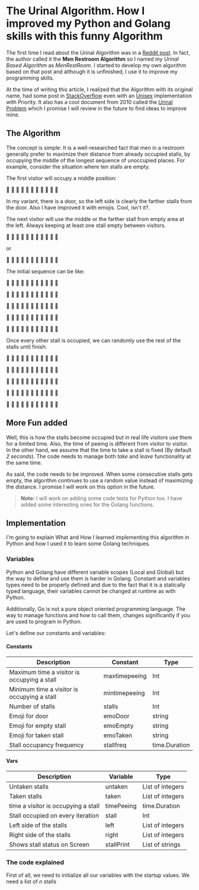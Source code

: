 # The Urinal Algorithm. How I improved my Python and Golang skills with this funny Algorithm

The first time I read about the Urinal Algorithm was in a [Reddit post](https://www.reddit.com/r/learnpython/comments/b7kq94/men_restroom_algorithm/). In fact, the author called it the **Men Restroom Algorithm** so I named my _Urinal Based Algorithm_ as _MenRestRoom_. I started to develop my own algorithm based on that post and although it is unfinished, I use it to improve my programming skills.

At the time of writing this article, I realized that the Algorithm with its original name, had some post in [StackOverflow](https://stackoverflow.com/questions/32645046/urinal-algorithm-a-simple-optimization) even with an [Unisex](https://stackoverflow.com/questions/39661826/unisex-bathroom-algorithm-with-priority) implementation with Priority. It also has a cool document from 2010 called the [Urinal Problem](https://people.scs.carleton.ca/~kranakis/Papers/urinal.pdf) which I promise I will review in the future to find ideas to improve mine.

## The Algorithm

The concept is simple: It is a well-researched fact that men in a restroom generally prefer to maximize their distance from already occupied stalls, by occupying the middle of the longest sequence of unoccupied places. For example, consider the situation where ten stalls are empty.

The first visitor will occupy a middle position:

🚽 🚽 🚽 🚽 🚶 🚽 🚽 🚽 🚽 🚽 🚪

In my variant, there is a door, so the left side is clearly the farther stalls from the door. Also I have improved it with emojis. Cool, isn't it?.

The next visitor will use the middle or the farther stall from empty area at the left. Always keeping at least one stall empty between visitors.

🚶 🚽 🚽 🚽 🚶 🚽 🚽 🚽 🚽 🚽 🚪

or

🚽 🚽 🚶 🚽 🚶 🚽 🚽 🚽 🚽 🚽 🚪

The initial sequence can be like:

🚽 🚽 🚽 🚽 🚶 🚽 🚽 🚽 🚽 🚽 🚪

🚶 🚽 🚽 🚽 🚶 🚽 🚽 🚽 🚽 🚽 🚪

🚶 🚽 🚶 🚽 🚶 🚽 🚽 🚽 🚽 🚽 🚪

🚶 🚽 🚶 🚽 🚶 🚽 🚽 🚽 🚶 🚽 🚪

🚶 🚽 🚶 🚽 🚶 🚽 🚶 🚽 🚶 🚽 🚪

Once every other stall is occupied, we can randomly use the rest of the stalls until finish:

🚶 🚽 🚶 🚽 🚶 🚽 🚶 🚶 🚶 🚽 🚪

🚶 🚶 🚶 🚽 🚶 🚽 🚶 🚶 🚶 🚽 🚪

🚶 🚶 🚶 🚽 🚶 🚶 🚶 🚶 🚶 🚽 🚪

🚶 🚶 🚶 🚽 🚶 🚶 🚶 🚶 🚶 🚶 🚪

🚶 🚶 🚶 🚶 🚶 🚶 🚶 🚶 🚶 🚶 🚪

## More Fun added

Well, this is how the stalls become occupied but in real life visitors use them for a limited time. Also, the time of peeing is different from visitor to visitor. In the other hand, we assume that the time to take a stall is fixed (By default *2 seconds*). The code needs to manage both *take* and *leave* functionality at the same time.

As said, the code needs to be improved. When some consecutive stalls gets empty, the algorithm continues to use a random value instead of maximizing the distance. I promise I will work on this option in the future.

>**Note:** I will work on adding some code tests for Python too. I have added some interesting ones for the Golang functions.

## Implementation

I'm going to explain What and How I learned implementing this algorithm in Python and how I used it to learn some Golang techniques.

### Variables

Python and Golang have different variable scopes (Local and Global) but the way to define and use them is harder in Golang. Constant and variables types need to be properly defined and due to the fact that it is a statically typed language, their variables cannot be changed at runtime as with Python.

Additionally, Go is not a pure object oriented programming language. The way to manage functions and how to call them, changes significantly if you are used to program in Python.

Let's define our constants and variables:

#### Constants

| Description                                 | Constant      | Type          |
|---------------------------------------------|---------------|---------------|
| Maximum time a visitor is occupying a stall | maxtimepeeing | Int           |
| Minimum time a visitor is occupying a stall | mintimepeeing | Int           |
| Number of stalls                            | stalls        | Int           |
| Emoji for door                              | emoDoor       | string        |
| Emoji for empty stall                       | emoEmpty      | string        |
| Emoji for taken stall                       | emoTaken      | string        |
| Stall occupancy frequency                   | stallfreq     | time.Duration |

#### Vars

| Description                         | Variable   | Type             |
|-------------------------------------|------------|------------------|
| Untaken stalls                      | untaken    | List of integers |
| Taken stalls                        | taken      | List of integers |
| time a visitor is occupying a stall | timePeeing | time.Duration    |
| Stall occupied on every iteration   | stall      | Int              |
| Left side of the stalls             | left       | List of integers |
| Right side of the stalls            | right      | List of integers |
| Shows stall status on Screen        | stallPrint | List of strings  |

### The code explained

First of all, we need to initialize all our variables with the startup values. We need a list of *n* stalls
